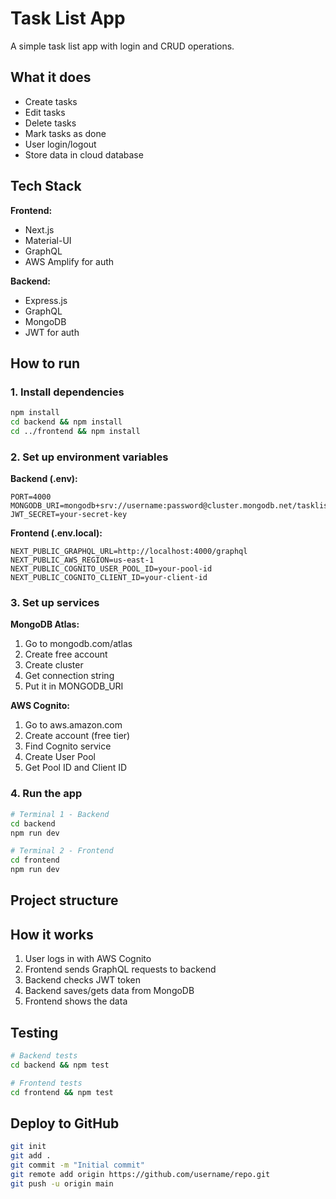 # Task List App

A simple task list app with login and CRUD operations.

## What it does

- Create tasks
- Edit tasks
- Delete tasks
- Mark tasks as done
- User login/logout
- Store data in cloud database

## Tech Stack

**Frontend:**

- Next.js
- Material-UI
- GraphQL
- AWS Amplify for auth

**Backend:**

- Express.js
- GraphQL
- MongoDB
- JWT for auth

## How to run

### 1. Install dependencies

```bash
npm install
cd backend && npm install
cd ../frontend && npm install
```

### 2. Set up environment variables

**Backend (.env):**

```
PORT=4000
MONGODB_URI=mongodb+srv://username:password@cluster.mongodb.net/tasklist
JWT_SECRET=your-secret-key
```

**Frontend (.env.local):**

```
NEXT_PUBLIC_GRAPHQL_URL=http://localhost:4000/graphql
NEXT_PUBLIC_AWS_REGION=us-east-1
NEXT_PUBLIC_COGNITO_USER_POOL_ID=your-pool-id
NEXT_PUBLIC_COGNITO_CLIENT_ID=your-client-id
```

### 3. Set up services

**MongoDB Atlas:**

1. Go to mongodb.com/atlas
2. Create free account
3. Create cluster
4. Get connection string
5. Put it in MONGODB_URI

**AWS Cognito:**

1. Go to aws.amazon.com
2. Create account (free tier)
3. Find Cognito service
4. Create User Pool
5. Get Pool ID and Client ID

### 4. Run the app

```bash
# Terminal 1 - Backend
cd backend
npm run dev

# Terminal 2 - Frontend
cd frontend
npm run dev
```

## Project structure

## How it works

1. User logs in with AWS Cognito
2. Frontend sends GraphQL requests to backend
3. Backend checks JWT token
4. Backend saves/gets data from MongoDB
5. Frontend shows the data

## Testing

```bash
# Backend tests
cd backend && npm test

# Frontend tests
cd frontend && npm test
```

## Deploy to GitHub

```bash
git init
git add .
git commit -m "Initial commit"
git remote add origin https://github.com/username/repo.git
git push -u origin main
```
